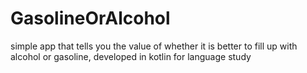 # GasolineOrAlcohol
simple app that tells you the value of whether it is better to fill up with alcohol or gasoline, developed in kotlin for language study
